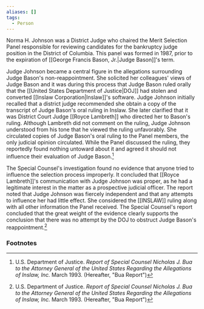 ```yaml
---
aliases: []
tags:
  - Person
---
```

Norma H. Johnson was a District Judge who chaired the Merit Selection Panel responsible for reviewing candidates for the bankruptcy judge position in the District of Columbia. This panel was formed in 1987, prior to the expiration of [[George Francis Bason, Jr.|Judge Bason]]'s term.

Judge Johnson became a central figure in the allegations surrounding Judge Bason's non-reappointment. She solicited her colleagues' views of Judge Bason and it was during this process that Judge Bason ruled orally that the [[United States Department of Justice|DOJ]] had stolen and converted [[Inslaw Corporation|Inslaw]]'s software. Judge Johnson initially recalled that a district judge recommended she obtain a copy of the transcript of Judge Bason's oral ruling in Inslaw. She later clarified that it was District Court Judge [[Royce Lambreth]] who directed her to Bason's ruling. Although Lambreth did not comment on the ruling, Judge Johnson understood from his tone that he viewed the ruling unfavorably. She circulated copies of Judge Bason's oral ruling to the Panel members, the only judicial opinion circulated. While the Panel discussed the ruling, they reportedly found nothing untoward about it and agreed it should not influence their evaluation of Judge Bason.[^1]

The Special Counsel's investigation found no evidence that anyone tried to influence the selection process improperly. It concluded that [[Royce Lambreth]]'s communication with Judge Johnson was proper, as he had a legitimate interest in the matter as a prospective judicial officer. The report noted that Judge Johnson was fiercely independent and that any attempts to influence her had little effect. She considered the [[INSLAW]] ruling along with all other information the Panel received. The Special Counsel's report concluded that the great weight of the evidence clearly supports the conclusion that there was no attempt by the DOJ to obstruct Judge Bason's reappointment.[^1]

### Footnotes

[^1]: U.S. Department of Justice. *Report of Special Counsel Nicholas J. Bua to the Attorney General of the United States Regarding the Allegations of Inslaw, Inc.* March 1993. (Hereafter, "Bua Report")